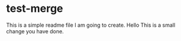 # test-merge

This is a simple readme file I am going to create. Hello This is a small change you have done. 
